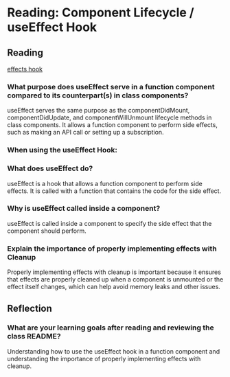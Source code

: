 # Reading: Component Lifecycle / useEffect Hook

## Reading
[effects hook](https://reactjs.org/docs/hooks-effect.html)

### What purpose does useEffect serve in a function component compared to its counterpart(s) in class components?

useEffect serves the same purpose as the componentDidMount, componentDidUpdate, and componentWillUnmount lifecycle methods in class components. It allows a function component to perform side effects, such as making an API call or setting up a subscription.

### When using the useEffect Hook:

### What does useEffect do?

useEffect is a hook that allows a function component to perform side effects. It is called with a function that contains the code for the side effect.

### Why is useEffect called inside a component?

useEffect is called inside a component to specify the side effect that the component should perform.

### Explain the importance of properly implementing effects with Cleanup

Properly implementing effects with cleanup is important because it ensures that effects are properly cleaned up when a component is unmounted or the effect itself changes, which can help avoid memory leaks and other issues.

## Reflection

### What are your learning goals after reading and reviewing the class README?

Understanding how to use the useEffect hook in a function component and understanding the importance of properly implementing effects with cleanup.